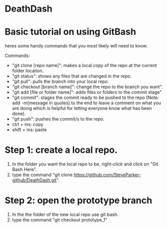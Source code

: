 # DeathDash

# Basic tutorial on using GitBash

heres some handy commands that you most likely will need to know.

Commands:
- "git clone [repo name]": makes a local copy of the repo at the current folder location.
- "git status": shows any files that are changed in the repo.
- "git pull": pulls the branch into your local repo.
- "git checkout [branch name]": change the repo to the branch you want".
- "git add [file or folder name]": adds files or folders to the commit stage"
- "git commit": stages the commit ready to be pushed to the repo (Note: add -m[message in quotes] to the end to leave a comment on what you are doing which is helpful for letting everyone know what has been done).
- "git push": pushes the commit/s to the repo.
- ctrl + ins: copy
- shift + ins: paste 

# Step 1: create a local repo.
1. In the folder you want the local repo to be, right-click and click on "Git Bash Here".
2. type the command "git clone https://github.com/SteveParker-github/DeathDash.git".

# Step 2: open the prototype branch
1. In the the folder of the new local repo use git bash.
2. type the command "git checkout prototype_1"
